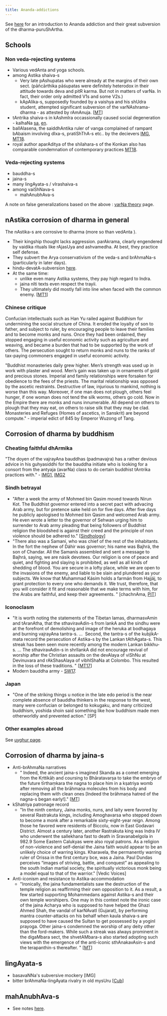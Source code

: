 ```yaml
---
title: Ananda-addictions
---
```


See [here](../../tattvam/purushaartha/) for an introduction to Ananda addiction and their great subversion of the dharma-puruShArtha.  

## Schools
### Non veda-rejecting systems
- Various vedAnta and yoga schools.
- among Astika shaiva-s
    - Very late pAshupatas who were already at the margins of their own sect. (pāñcārthika pāśupatas were definitely heterodox in their attitude towards deva and pitR karma. But not in matters of varNa. In fact, their order only admitted V1s and some V2s.)
    - kApAlika-s, supposedly founded by a vaishya and his shUdra student, attempted significant subversion of the varNAshrama-dharma - as attested by rAmAnuja. \[[MT](https://manasataramgini.wordpress.com/2005/03/26/dvijas-and-non-dvijas-in-the-shaiva-cults/)\]
- tAntrika shaiva-s in kAshmIra occassionally caused social degeneration - kalhaNa [sa](https://archive.org/details/in.ernet.dli.2015.318732/page/n212), [en](https://archive.org/details/RajataranginiVol1/page/n463).
- ballAlasena, the saiddhAntika ruler of vanga complained of rampant bAbaism involving dIxa-s, pratiShThA-s etc.. by the decievers [IMG](https://i.imgur.com/253HZ7z.jpg), [MT18](https://twitter.com/blog_supplement/status/1051160336617881601).
- royal author aparAditya of the shilahara-s of the Konkan also has comparable condemnation of contemporary practices [MT18](https://twitter.com/blog_supplement/status/1051160336617881601).

### Veda-rejecting systems
- bauddha-s
- jaina-s
- many lingAyata-s / vIrashaiva-s
- among vaiShNava-s
    - mahAnubhAva-s

A note on false generalizations based on the above : [varNa theory](../../social-cultivation/clan/varna-theory/) page.

## nAstika corrosion of dharma in general

The nAstika-s are corrosive to dharma (more so than vedAnta ).

- Their kingship thought lacks aggression. parAkrama, clearly engendered by vaidika rituals like rAjasUya and ashvamedha. At best, they practice self defense.
- They subvert the Arya conservativism of the veda-s and brAhmaNa-s (particularly in later days).
- hindu-devatA-subversion [here](../../tattvam/deva/index/).
- At the same time:
    - unlike even many Astika systems, they pay high regard to Indra.
    - jaina nIti texts even respect the trayii.
    - They ultimately did mostly fall into line when faced with the common enemy. \[[MT1](https://manasataramgini.wordpress.com/2014/07/13/some-meanderings-on-early-medieval-history-from-the-view-point-of-nastika-compositions/)\]

### Chinese critique
Confucian intellectuals such as Han Yu railed against Buddhism for undermining the social structure of China. It eroded the loyalty of son to father, and subject to ruler, by encouraging people to leave their families and to become monks and nuns. Once they had been ordained, they stopped engaging in useful economic activity such as agriculture and weaving, and became a burden that had to be supported by the work of others. The persecution sought to return monks and nuns to the ranks of tax-paying commoners engaged in useful economic activity.

"Buddhist monasteries daily grew higher. Men’s strength was used up in work with plaster and wood. Men’s gain was taken up in ornaments of gold and precious stones. Imperial and family relationships were forsaken for obedience to the fees of the priests. The marital relationship was opposed by the ascetic restraints. Destructive of law, injurious to mankind, nothing is worse than this way. Moreover, if one man does not plough, others feel hunger, if one woman does not tend the silk worms, others go cold. Now in the Empire there are monks and nuns innumerable. All depend on others to plough that they may eat, on others to raise silk that they may be clad. Monasteries and Refuges (Homes of ascetics, in Sanskrit) are beyond compute." - imperial edict of 845 by Emperor Wuzong of Tang.

## Corrosion of dharma by buddhism
### Cheating faithful dhArmika
"The doyen of the vajrayAna bauddhas (padmavajra) has a rather devious advice in his guhyasiddhi for the bauddha initiate who is looking for a consort from the antyaja (avarNa) class to do certain buddhist tAntrika practices with." - [IMG1](../../../images/snippets/padmavajra-guhyasiddhi-antyaja-cheating-1.jpg), [IMG2](../../../images/snippets/padmavajra-guhyasiddhi-antyaja-cheating-translation.jpg)

### Sindh betrayal
- "After a week the army of Mohmed bin Qasim moved towards Nirun Kot. The Buddhist governor entered into a secret pact with advacing Arab army, but for pretence sake held on for five days. After five days he publicly apologised to Mohmed bin Qasim and welcomed Arab army. He even wrote a letter to the governor of Sehwan urging him to surrender to Arab army pleading that being followers of Buddhist religion the bloodshed is against their creed and the principle of non violence should be adhered to." \[[Sindhology](http://www.sindhology.org/images/books_sindhology/History%20of%20Sindh%20Page%2021%20to%20160-Mohan%20Gehani.pdf)\]
- "There also was a Samaní, who was chief of the rest of the inhabitants. In the fort the nephew of Dáhir was governor; his name was Bajhrá, the son of Chandar. All the Samanís assembled and sent a message to Bajhrá, saying, we are násik devotees. Our religion is one of peace and quiet, and fighting and slaying is prohibited, as well as all kinds of shedding of blood. You are secure in a lofty place, while we are open to the invasions of the enemy, and liable to be slain and plundered as your subjects. We know that Muhammad Kásim holds a farmán from Hajjáj, to grant protection to every one who demands it. We trust, therefore, that you will consider it fit and reasonable that we make terms with him, for the Arabs are faithful, and keep their agree­ments. " \[chachnAma, [PIT](http://persian.packhum.org/persian/main?url=pf%3Ffile%3D80201011%26ct%3D40%26rqs%3D3%26rqs%3D29%26rqs%3D52%26rqs%3D64%26rqs%3D97%26rqs%3D100%26rqs%3D117%26rqs%3D170%26rqs%3D189)\]

### Iconoclasm
- "It is worth noting the statements of the Tibetan lamas, dharmasvAmin and tAranAtha, that the sthaviravAdin-s from lankA and the sindhu were at the forefront of demolishing and image of the heruka at bodhagaya and burning vajrayAna tantra-s. ...  Second, the tantra-s of the kubjikA-mata record the persecution of Astika-s by the Lankan tAthAgata-s. This streak has been seen more recently among the modern Lankan bikkhu-s. ... The sthaviravAdin-s in shrIlankA did not encourage revival of worship after the Christian assaults on the devAlaya of viShNu at Devinuvara and rAkShasAlaya of vibhIShaNa at Colombo. This resulted in the loss of these traditions. " \[[MT17](https://manasataramgini.wordpress.com/2012/04/23/an-indigo-south-asian-hemus-salt-and-other-interlocutions/)\] 
- Modern bauddha army - [SW17](https://swarajyamag.com/amp/story/magazine%2Fsorry-state-of-hindu-shrines-in-the-lankan-land).

### Japan
- "One of the striking things u notice in the late edo period is the near complete absence of bauddha thinkers in the response to the west, many were confucian or belonged to kokugaku, and many criticized buddhism, yoshida shoin said something like how buddhism made men otherworldly and prevented action." \[SP\]

### Other examples abroad
See [uyghur page](../../../paganology/steppe/uyghur.md).

## Corrosion of dharma by jaina-s

- Anti-brAhmaNa narratives
    - " Indeed, the ancient jaina-s imagined Skanda as a comet emerging from the Kṛttikāḥ and coursing to Bhāratavarṣa to take the embryo of the future tīrthaṃkara the nagna to place him in a kṣatriya womb after removing all the brāhmaṇa molecules from his body and replacing them with clean ones \[Indeed the brāhmaṇa hatred of the nagna-s began early!\]." \[[MT](https://manasataramgini.wordpress.com/2015/01/18/comet-lovejoy-c2014-q2/)\]
- kShatriya patronage record
    - "In the ninth century, Jaina monks, nuns, and laity were favored by several Rastrakuta kings, including Amoghavarsa who stepped down to become a monk after a remarkable sixty-eight-year reign. Among those he favored were residents of Biccolu, now in East Godavari District. Almost a century later, another Rastrakuta king was Indra IV who underwent the sallekhana fast to death in Sravanabelgola in 982.9 Some Eastern Calukyas were also royal patrons. As a religion of non-violence and self-denial the Jaina faith would appear to be an unlikely choice of warring kings. Kharavela, the permanently warring ruler of Orissa in the first century bce, was a Jaina. Paul Dundas perceives “images of striving, battle, and conquest” as appealing to the south Indian martial society, the spiritually victorious monk being a model equal to that of the warrior." \[Vedic Voices\]
- Anti-iconism and resistance to Astika-accommodation
    - "Ironically, the jaina fundamentalists saw the destruction of the temple religion as reaffirming their own opposition to it. As a result, a few started supporting Mohammedans against Astika-s and their own temple worshipers. One may in this context note the ironic case of the jaina Acharya who is supposed to have helped the Ghazi Ahmed Shah, the vandal of karNAvatI (Gujarat), by performing mantra counter-attacks on his behalf when kaula shaiva-s are supposed to have caused the Sultan to get possessed by a yoginI prayoga. Other jaina-s condemned the worship of any deity other than the ford-makers. While such a streak was always prominent in the digaMbara sect, the shvetAMbara-s also started adopting such views with the emergence of the anti-iconic sthAnakavAsin-s and the terapanthin-s thereafter. " \[[MT](https://manasataramgini.wordpress.com/2014/07/13/some-meanderings-on-early-medieval-history-from-the-view-point-of-nastika-compositions/)\]

## lingAyata-s

- basavaNNa's subversive mockery \[IMG\]
- bitter brAhmaNa-lingAyata rivalry in old mysUru \[[Cub](https://archive.org/stream/Cubbon#page/n67/mode/2up)\]

## mahAnubhAva-s

- See notes [here](../../polity/external-affairs/tolerance/).
